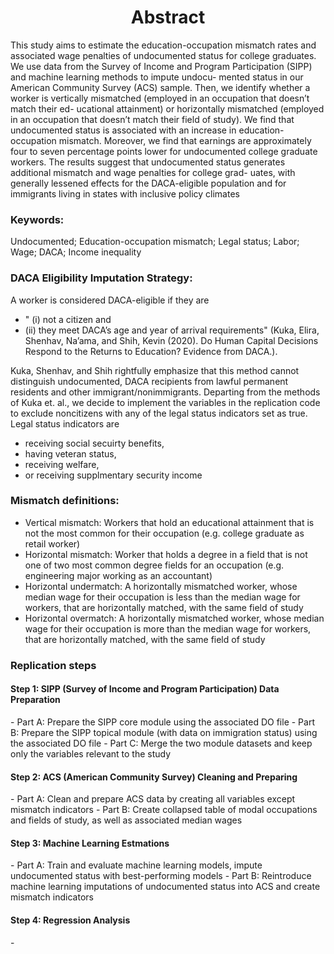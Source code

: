 <h1 align="center">Abstract</h1>
This study aims to estimate the education-occupation mismatch rates and associated wage
penalties of undocumented status for college graduates. We use data from the Survey of
Income and Program Participation (SIPP) and machine learning methods to impute undocu-
mented status in our American Community Survey (ACS) sample. Then, we identify whether
a worker is vertically mismatched (employed in an occupation that doesn’t match their ed-
ucational attainment) or horizontally mismatched (employed in an occupation that doesn’t
match their field of study). We find that undocumented status is associated with an increase
in education-occupation mismatch. Moreover, we find that earnings are approximately four to
seven percentage points lower for undocumented college graduate workers. The results suggest
that undocumented status generates additional mismatch and wage penalties for college grad-
uates, with generally lessened effects for the DACA-eligible population and for immigrants
living in states with inclusive policy climates

<h3>Keywords:</h3>
 Undocumented; Education-occupation mismatch; Legal status; Labor; Wage;
DACA; Income inequality


<h3>DACA Eligibility Imputation Strategy:</h3>

A worker is considered DACA-eligible if they are 
- " (i) not a citizen and
- (ii) they meet DACA’s age and year of arrival requirements" (Kuka, Elira, Shenhav, Na’ama, and Shih, Kevin (2020). Do Human Capital Decisions Respond to
the Returns to Education? Evidence from DACA.).

Kuka, Shenhav, and Shih rightfully emphasize that this method cannot distinguish undocumented, DACA recipients from lawful permanent residents and other immigrant/nonimmigrants. Departing from the methods of Kuka et. al., we decide to implement the variables in the replication code to exclude noncitizens with any of the legal status indicators set as true. Legal status indicators are
- receiving social secuirty benefits,
- having veteran status,
- receiving welfare,
- or receiving supplmentary security income

<h3>Mismatch definitions:</h3>

- Vertical mismatch: Workers that hold an educational attainment that is not the most common for their occupation (e.g. college graduate as retail worker)
- Horizontal mismatch: Worker that holds a degree in a field that is not one of two most common degree fields for an occupation (e.g. engineering major working as an accountant)
- Horizontal undermatch: A horizontally mismatched worker, whose median wage for their occupation is less than the median wage for workers, that are horizontally matched, with the same field of study
- Horizontal overmatch: A horizontally mismatched worker, whose median wage for their occupation is more than the median wage for workers, that are horizontally matched, with the same field of study

<h3>Replication steps</h3>
<h4> Step 1: SIPP (Survey of Income and Program Participation) Data Preparation </h4>
- Part A: Prepare the SIPP core module using the associated DO file
- Part B: Prepare the SIPP topical module (with data on immigration status) using the associated DO file
- Part C: Merge the two module datasets and keep only the variables relevant to the study
<h4> Step 2: ACS (American Community Survey) Cleaning and Preparing </h4>
- Part A: Clean and prepare ACS data by creating all variables except mismatch indicators
- Part B: Create collapsed table of modal occupations and fields of study, as well as associated median wages
<h4> Step 3: Machine Learning Estmations </h4>
- Part A: Train and evaluate machine learning models, impute undocumented status with best-performing models
- Part B: Reintroduce machine learning imputations of undocumented status into ACS and create mismatch indicators
<h4> Step 4: Regression Analysis </h4>
- 
